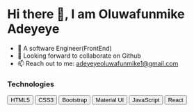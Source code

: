<h1> Hi there 👋, I am Oluwafunmike Adeyeye </h1>


<ul>
  <li>🏢 A software Engineer(FrontEnd)</li>
  <li>👯 Looking forward to collaborate on Github</li>
  <li>📫 Reach out to me: <a href="mailto:adeyeyeoluwafunmike1@gmail.com">adeyeyeoluwafunmike1@gmail.com<a></li>
</ul>


<h3>Technologies</h3>

<button>HTML5</button>
<button>CSS3</button>
<button>Bootstrap</button>
<button>Material UI</button>
<button>JavaScript</button>
<button>React</button>
